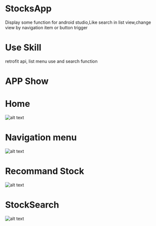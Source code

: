 # StocksApp
Display some function for android studio,Like search in list view,change view by navigation item or button trigger
# Use Skill
retrofit api, list menu use and search function


# APP Show
# Home
![alt text](https://github.com/jeson51612/StocksApp/blob/6318b47/Home.png?raw=true)

# Navigation menu
![alt text](https://github.com/jeson51612/StocksApp/blob/f63daa7/Navigationmenu.png?raw=true)

# Recommand Stock
![alt text](https://github.com/jeson51612/StocksApp/blob/f63daa7/RecommandStock.png?raw=true)

# StockSearch
![alt text](https://github.com/jeson51612/StocksApp/blob/6318b47/StockSearch.png?raw=true)
